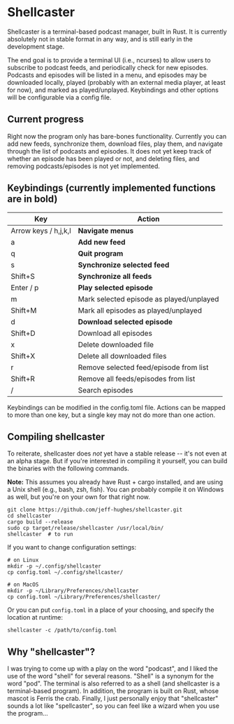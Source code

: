 # Shellcaster

Shellcaster is a terminal-based podcast manager, built in Rust. It is currently absolutely not in stable format in any way, and is still early in the development stage.

The end goal is to provide a terminal UI (i.e., ncurses) to allow users to subscribe to podcast feeds, and periodically check for new episodes. Podcasts and episodes will be listed in a menu, and episodes may be downloaded locally, played (probably with an external media player, at least for now), and marked as played/unplayed. Keybindings and other options will be configurable via a config file.

## Current progress

Right now the program only has bare-bones functionality. Currently you can add new feeds, synchronize them, download files, play them, and navigate through the list of podcasts and episodes. It does not yet keep track of whether an episode has been played or not, and deleting files, and removing podcasts/episodes is not yet implemented.

## Keybindings (currently implemented functions are in bold)

| Key     | Action         |
| ------- | -------------- |
| Arrow keys / h,j,k,l | **Navigate menus** |
| a       | **Add new feed** |
| q       | **Quit program** |
| s       | **Synchronize selected feed** |
| Shift+S | **Synchronize all feeds** |
| Enter / p | **Play selected episode** |
| m       | Mark selected episode as played/unplayed |
| Shift+M | Mark all episodes as played/unplayed |
| d       | **Download selected episode** |
| Shift+D | Download all episodes |
| x       | Delete downloaded file |
| Shift+X | Delete all downloaded files |
| r       | Remove selected feed/episode from list |
| Shift+R | Remove all feeds/episodes from list |
| /       | Search episodes |

Keybindings can be modified in the config.toml file. Actions can be
mapped to more than one key, but a single key may not do more than one
action.

## Compiling shellcaster

To reiterate, shellcaster does *not* yet have a stable release -- it's not even at an alpha stage. But if you're interested in compiling it yourself, you can build the binaries with the following commands.

**Note:** This assumes you already have Rust + cargo installed, and are using a Unix shell (e.g., bash, zsh, fish). You can probably compile it on Windows as well, but you're on your own for that right now.

```
git clone https://github.com/jeff-hughes/shellcaster.git
cd shellcaster
cargo build --release
sudo cp target/release/shellcaster /usr/local/bin/
shellcaster  # to run
```

If you want to change configuration settings:

```
# on Linux
mkdir -p ~/.config/shellcaster
cp config.toml ~/.config/shellcaster/

# on MacOS
mkdir -p ~/Library/Preferences/shellcaster
cp config.toml ~/Library/Preferences/shellcaster/
```

Or you can put `config.toml` in a place of your choosing, and specify the location at runtime:

```
shellcaster -c /path/to/config.toml
```

## Why "shellcaster"?

I was trying to come up with a play on the word "podcast", and I liked the use of the word "shell" for several reasons. "Shell" is a synonym for the word "pod". The terminal is also referred to as a shell (and shellcaster is a terminal-based program). In addition, the program is built on Rust, whose mascot is Ferris the crab. Finally, I just personally enjoy that "shellcaster" sounds a lot like "spellcaster", so you can feel like a wizard when you use the program...